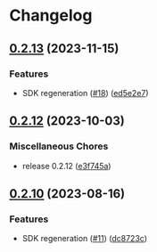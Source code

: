 # Changelog

## [0.2.13](https://github.com/flipt-io/flipt-python/compare/0.2.12...0.2.13) (2023-11-15)


### Features

* SDK regeneration ([#18](https://github.com/flipt-io/flipt-python/issues/18)) ([ed5e2e7](https://github.com/flipt-io/flipt-python/commit/ed5e2e73c9a1289d1a6c2de43f470453c21bda7d))

## [0.2.12](https://github.com/flipt-io/flipt-python/compare/0.2.10...0.2.12) (2023-10-03)


### Miscellaneous Chores

* release 0.2.12 ([e3f745a](https://github.com/flipt-io/flipt-python/commit/e3f745aff936e47da9b95fd791da9602004e32b9))

## [0.2.10](https://github.com/flipt-io/flipt-python/compare/0.2.8...0.2.10) (2023-08-16)


### Features

* SDK regeneration ([#11](https://github.com/flipt-io/flipt-python/issues/11)) ([dc8723c](https://github.com/flipt-io/flipt-python/commit/dc8723c9433aa89e422ff98c4c6bb4923c553084))
